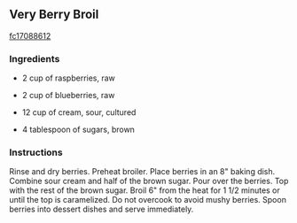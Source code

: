 ## Very Berry Broil

[fc17088612](http://www.food.com/recipe/very-berry-broil-430361)

### Ingredients

 - 2 cup of raspberries, raw

 - 2 cup of blueberries, raw

 - 12 cup of cream, sour, cultured

 - 4 tablespoon of sugars, brown

### Instructions

Rinse and dry berries. Preheat broiler. Place berries in an 8" baking dish. Combine sour cream and half of the brown sugar. Pour over the berries. Top with the rest of the brown sugar. Broil 6" from the heat for 1 1/2 minutes or until the top is caramelized. Do not overcook to avoid mushy berries. Spoon berries into dessert dishes and serve immediately.